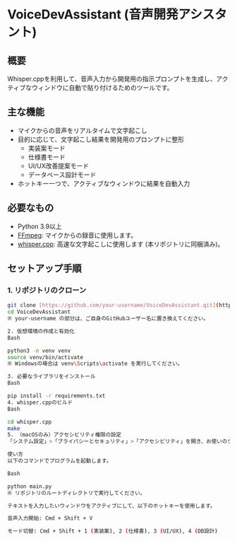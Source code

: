 # VoiceDevAssistant (音声開発アシスタント)

## 概要

Whisper.cppを利用して、音声入力から開発用の指示プロンプトを生成し、アクティブなウィンドウに自動で貼り付けるためのツールです。

## 主な機能

* マイクからの音声をリアルタイムで文字起こし
* 目的に応じて、文字起こし結果を開発用のプロンプトに整形
    * 実装案モード
    * 仕様書モード
    * UI/UX改善提案モード
    * データベース設計モード
* ホットキー一つで、アクティブなウィンドウに結果を自動入力

## 必要なもの

* Python 3.9以上
* [FFmpeg](https://ffmpeg.org/): マイクからの録音に使用します。
* [whisper.cpp](https://github.com/ggerganov/whisper.cpp): 高速な文字起こしに使用します (本リポジトリに同梱済み)。

## セットアップ手順

### 1. リポジトリのクローン

```bash
git clone [https://github.com/your-username/VoiceDevAssistant.git](https://github.com/your-username/VoiceDevAssistant.git)
cd VoiceDevAssistant
※ your-username の部分は、ご自身のGitHubユーザー名に置き換えてください。

2. 仮想環境の作成と有効化
Bash

python3 -m venv venv
source venv/bin/activate
※ Windowsの場合は venv\Scripts\activate を実行してください。

3. 必要なライブラリをインストール
Bash

pip install -r requirements.txt
4. whisper.cppのビルド
Bash

cd whisper.cpp
make
5. （macOSのみ）アクセシビリティ権限の設定
「システム設定」>「プライバシーとセキュリティ」>「アクセシビリティ」を開き、お使いのターミナルアプリケーション（例: Terminal.app, iTerm.app）に操作権限を許可してください。これは、スクリプトが他のウィンドウにテキストをペーストするために必要です。

使い方
以下のコマンドでプログラムを起動します。

Bash

python main.py
※ リポジトリのルートディレクトリで実行してください。

テキストを入力したいウィンドウをアクティブにして、以下のホットキーを使用します。

音声入力開始: Cmd + Shift + V

モード切替: Cmd + Shift + 1 (実装案), 2 (仕様書), 3 (UI/UX), 4 (DB設計)
